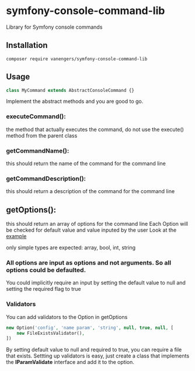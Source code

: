 # symfony-console-command-lib
Library for Symfony console commands

## Installation

```
composer require vanengers/symfony-console-command-lib
```

## Usage

```php
class MyCommand extends AbstractConsoleCommand {}
```
Implement the abstract methods and you are good to go.

### executeCommand():
the method that actually executes the command, do not use the execute() method from the parent class

### getCommandName():
this should return the name of the command for the command line

### getCommandDescription():
this should return a description of the command for the command line

## getOptions():
this should return an array of options for the command line
Each Option will be checked for default value and value inputed by the user
Look at the [example](https://github.com/vanengers/symfony-console-command-lib/blob/530536fdae404d2564a3b8fbfc4299e81330971b/examples/HelloWorldCommand.php#L34)

only simple types are expected: array, bool, int, string

### All options are input as options and not arguments. So all options could be defaulted.
You could implicitly require an input by setting the default value to null and setting the required flag to true

### Validators
You can add validators to the Option in getOptions

```php
new Option('config', 'name param', 'string', null, true, null, [
    new FileExistsValidator(),
])
```
By setting default value to null and required to true, you can require a file that exists.
Settting up validators is easy, just create a class that implements the <b>IParamValidate</b> interface and add it to the option.